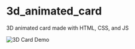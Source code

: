 # 3d_animated_card
3D animated card made with HTML, CSS, and JS

![3D Card Demo](https://github.com/Dkrogmeier/dkrogmeier/blob/main/3d%20Card%20Effect%20-%20Google%20Chrome%202021-03-04%2013-47-46.gif)
